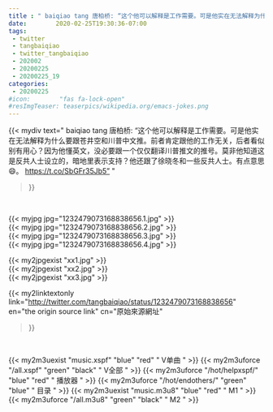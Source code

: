 ```yaml
---
title : " baiqiao tang 唐柏桥: “这个他可以解释是工作需要。可是他实在无法解释为什么要跟苍井空和川普中文推。前者肯定跟他的工作无关，后者看似别有用心？因为他懂英文，没必要跟一个仅仅翻译川普推文的推号。莫非他知道这是反共人士设立的，暗地里表示支持？他还跟了徐晓冬和一些反共人士。有点意思😄。 https://t.co/SbGFr35Jb5”  "
date:        2020-02-25T19:30:36-07:00
tags:
 - twitter
 - tangbaiqiao
 - twitter_tangbaiqiao
 - 202002
 - 20200225
 - 20200225_19
categories:
 - 20200225
#icon:        "fas fa-lock-open"
#resImgTeaser: teaserpics/wikipedia.org/emacs-jokes.png
---
```


{{< mydiv text=" baiqiao tang 唐柏桥: “这个他可以解释是工作需要。可是他实在无法解释为什么要跟苍井空和川普中文推。前者肯定跟他的工作无关，后者看似别有用心？因为他懂英文，没必要跟一个仅仅翻译川普推文的推号。莫非他知道这是反共人士设立的，暗地里表示支持？他还跟了徐晓冬和一些反共人士。有点意思😄。 https://t.co/SbGFr35Jb5”  "
>}}
<br>


 {{< myjpg jpg="1232479073168838656.1.jpg" >}}<br>  {{< myjpg jpg="1232479073168838656.2.jpg" >}}<br>  {{< myjpg jpg="1232479073168838656.3.jpg" >}}<br>  {{< myjpg jpg="1232479073168838656.4.jpg" >}}<br> 

{{< my2jpgexist "xx1.jpg" >}}<br>
{{< my2jpgexist "xx2.jpg" >}}<br>
{{< my2jpgexist "xx3.jpg" >}}<br>


{{< my2linktextonly link="http://twitter.com/tangbaiqiao/status/1232479073168838656"
en="the origin source link" cn="原始來源網址"
>}}


<br>

{{< my2m3uexist "music.xspf"        "blue"   "red"    " V单曲 " >}} {{< my2m3uforce "/all.xspf"         "green"  "black"  " V全部 " >}} {{< my2m3uforce "/hot/helpxspf/"    "blue"   "red"    " 播放器 " >}} {{< my2m3uforce "/hot/endothers/"   "green"  "blue"   " 目录 " >}} {{< my2m3uexist "music.m3u8"        "blue"   "red"    " M1 " >}} {{< my2m3uforce "/all.m3u8"         "green"  "black"  " M2 " >}} 

